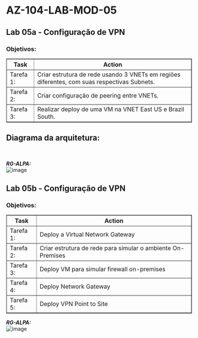 # AZ-104-LAB-MOD-05

 <h2>Lab 05a - Configuração de VPN</h2>
  

<h3>Objetivos:</h3>  

<table border="1">    
  <tr>
    <th colspan="1">Task</th>  	              
    <th colspan="2">Action</th>
  </tr>
<td>Tarefa 1:</td>
    <td>Criar estrutura de rede usando 3 VNETs em regiões diferentes, com suas respectivas Subnets. </td>
  </tr>
  <tr>
    <td>Tarefa 2:</td>
    <td>Criar configuração de peering entre VNETs.</td>
  </tr>
  <tr>
    <td>Tarefa 3:</td>
    <td>Realizar deploy de uma VM na VNET East US e Brazil South.</td>
  </tr>
</table>

<h2>Diagrama da arquitetura:</h2> <br>

***RG-ALPA:*** <br>
![image](https://user-images.githubusercontent.com/107069287/191503172-b4f9ac7c-4fef-4e1d-8ea9-b1a749a11f1f.png)


 <h2>Lab 05b - Configuração de VPN</h2>
  

<h3>Objetivos:</h3>  

<table border="1">    
  <tr>
    <th colspan="1">Task</th>  	              
    <th colspan="2">Action</th>
  </tr>
<td>Tarefa 1:</td>
    <td>Deploy a Virtual Network Gateway</td>
  </tr>
  <tr>
    <td>Tarefa 2:</td>
    <td>Criar estrutura de rede para simular o ambiente On-Premises</td>
  </tr>
  <tr>
    <td>Tarefa 3:</td>
    <td>Deploy VM para simular firewall on-premises</td>
  </tr>
   <tr>
    <td>Tarefa 4:</td>
    <td>Deploy Network Gateway</td>
  </tr>
   <tr>
    <td>Tarefa 5:</td>
    <td>Deploy VPN Point to Site</td>
  </tr>
</table>

***RG-ALPA:*** <br>
![image](https://user-images.githubusercontent.com/107069287/191747023-9d249947-b000-40bd-979f-ff821b5380d7.png)